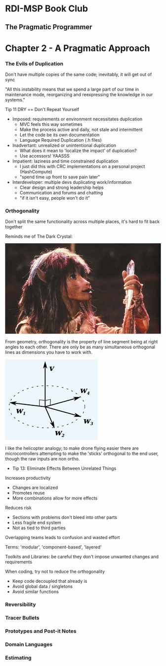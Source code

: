 # RDI-MSP Book Club #
## The Pragmatic Programmer ##

Chapter 2 - A Pragmatic Approach
================================

### The Evils of Duplication

Don't have multiple copies of the same code; inevitably, it will get out of sync

"All this instability means that we spend a large part of our time in maintenance mode, reorganizing and reexpressing the knowledge in our systems."

Tip 11 DRY == Don't Repeat Yourself

 - Imposed: requirements or environment necessitates duplication
   - MVC feels this way sometimes
   - Make the process active and daily, not stale and intermittent
   - Let the code be its own documentation
   - Language Required Duplication (.h files)
 - Inadvertant: unrealized or unintentional duplication
   - What does it mean to 'localize the impact' of duplication?
   - Use accessors! YAASSS
 - Impatient: laziness and time constrained duplication
   - I just did this with CRC implementations on a personal project (HashCompute)
   - "spend time up front to save pain later"
 - Interdeveloper: multiple devs duplicating work/information
   - Clear design and strong leadership helps
   - Communication and forums and chatting
   - "if it isn't easy, people won't do it"

### Orthogonality

Don't split the same functionality across multiple places, it's hard to fit back together

Reminds me of The Dark Crystal:

![The Dark Crystal](TheDarkCrystal.jpg)

From geometry, orthogonality is the property of line segment being at right angles to each other. There are only be as many simultaneous orthogonal lines as dimensions you have to work with.

![Orthogonality](Orthogonal.png)

I like the helicopter analogy; to make drone flying easier there are microcontrollers attempting to make the 'sticks' orthogonal to the end user, though the raw inputs are non ortho.

 - Tip 13: Eliminate Effects Between Unrelated Things

Increases productivity

 - Changes are localized
 - Promotes reuse
 - More combinations allow for more effects

Reduces risk

 - Sections with problems don't bleed into other parts
 - Less fragile end system
 - Not as tied to third parties

Overlapping teams leads to confusion and wasted effort

Terms: 'modular', 'component-based', 'layered'

Toolkits and Libraries: be careful they don't impose unwanted changes and requirements

When coding, try not to reduce the orthogonality

 - Keep code decoupled that already is
 - Avoid global data / singletons
 - Avoid similar functions


### Reversibility

### Tracer Bullets

### Prototypes and Post-it Notes

### Domain Languages

### Estimating

